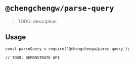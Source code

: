 # `@chengchengw/parse-query`

> TODO: description

## Usage

```
const parseQuery = require('@chengchengw/parse-query');

// TODO: DEMONSTRATE API
```
